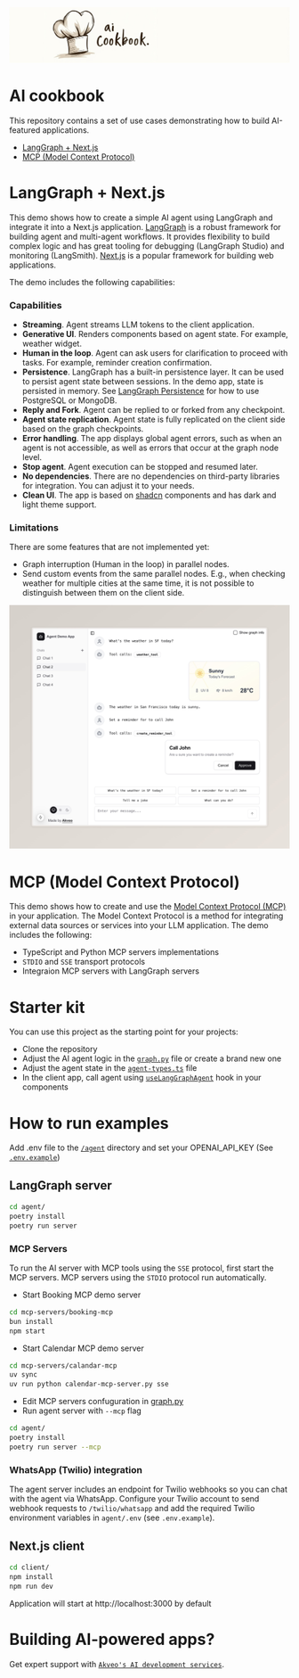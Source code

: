 ![Header image](./images/header.jpeg)

# AI cookbook

This repository contains a set of use cases demonstrating how to build AI-featured applications.
- [LangGraph + Next.js](#langgraph--nextjs)
- [MCP (Model Context Protocol)](#mcp-model-context-protocol)

# LangGraph + Next.js
This demo shows how to create a simple AI agent using LangGraph and integrate it into a Next.js application. [LangGraph](https://langchain-ai.github.io/langgraph/) is a robust framework for building agent and multi-agent workflows. It provides flexibility to build complex logic and has great tooling for debugging (LangGraph Studio) and monitoring (LangSmith). [Next.js](https://nextjs.org/) is a popular framework for building web applications.

The demo includes the following capabilities:
### Capabilities
- <b>Streaming</b>. Agent streams LLM tokens to the client application.
- <b>Generative UI</b>. Renders components based on agent state. For example, weather widget.
- <b>Human in the loop</b>. Agent can ask users for clarification to proceed with tasks. For example, reminder creation confirmation.
- <b>Persistence</b>. LangGraph has a built-in persistence layer. It can be used to persist agent state between sessions. In the demo app, state is persisted in memory. See [LangGraph Persistence](https://langchain-ai.github.io/langgraph/how-tos/#persistence) for how to use PostgreSQL or MongoDB.
- <b>Reply and Fork</b>. Agent can be replied to or forked from any checkpoint.
- <b>Agent state replication</b>. Agent state is fully replicated on the client side based on the graph checkpoints.
- <b>Error handling</b>. The app displays global agent errors, such as when an agent is not accessible, as well as errors that occur at the graph node level.
- <b>Stop agent</b>. Agent execution can be stopped and resumed later.
- <b>No dependencies</b>. There are no dependencies on third-party libraries for integration. You can adjust it to your needs.
- <b>Clean UI</b>. The app is based on [shadcn](https://ui.shadcn.com/) components and has dark and light theme support.

### Limitations
There are some features that are not implemented yet:
- Graph interruption (Human in the loop) in parallel nodes.
- Send custom events from the same parallel nodes. E.g., when checking weather for multiple cities at the same time, it is not possible to distinguish between them on the client side.

![LangGraph NextJS Demo](./images/langgraph-nextjs.jpeg)

# MCP (Model Context Protocol)
This demo shows how to create and use the [Model Context Protocol (MCP)](https://github.com/modelcontextprotocol) in your application. The Model Context Protocol is a method for integrating external data sources or services into your LLM application. The demo includes the following:
- TypeScript and Python MCP servers implementations
- `STDIO` and `SSE` transport protocols
- Integraion MCP servers with LangGraph servers

# Starter kit
You can use this project as the starting point for your projects:
- Clone the repository
- Adjust the AI agent logic in the [`graph.py`](/agent/app/agent/graph.py) file or create a brand new one
- Adjust the agent state in the [`agent-types.ts`](/client/app/chat/[id]/agent-types.ts) file
- In the client app, call agent using [`useLangGraphAgent`](/client/src/hooks/useLangGraphAgent.ts) hook in your components

# How to run examples
Add .env file to the [`/agent`](/agent) directory and set your OPENAI_API_KEY (See [`.env.example`](/agent/.env.example))

## LangGraph server
```bash
cd agent/
poetry install
poetry run server
```
### MCP Servers
To run the AI server with MCP tools using the `SSE` protocol, first start the MCP servers. MCP servers using the `STDIO` protocol run automatically.
- Start Booking MCP demo server
```bash
cd mcp-servers/booking-mcp
bun install
npm start
```
- Start Calendar MCP demo server
```bash
cd mcp-servers/calandar-mcp
uv sync
uv run python calendar-mcp-server.py sse
```
- Edit MCP servers confuguration in [graph.py](/agent/app/agent/graph.py)
- Run agent server with `--mcp` flag
```bash
cd agent/
poetry install
poetry run server --mcp
```

### WhatsApp (Twilio) integration
The agent server includes an endpoint for Twilio webhooks so you can chat with the agent via WhatsApp. Configure your Twilio account to send webhook requests to `/twilio/whatsapp` and add the required Twilio environment variables in `agent/.env` (see `.env.example`).

## Next.js client
```bash
cd client/
npm install
npm run dev
```
Application will start at http://localhost:3000 by default

# Building AI-powered apps?
Get expert support with [`Akveo's AI development services`](https://www.akveo.com/services/ai-development-services).